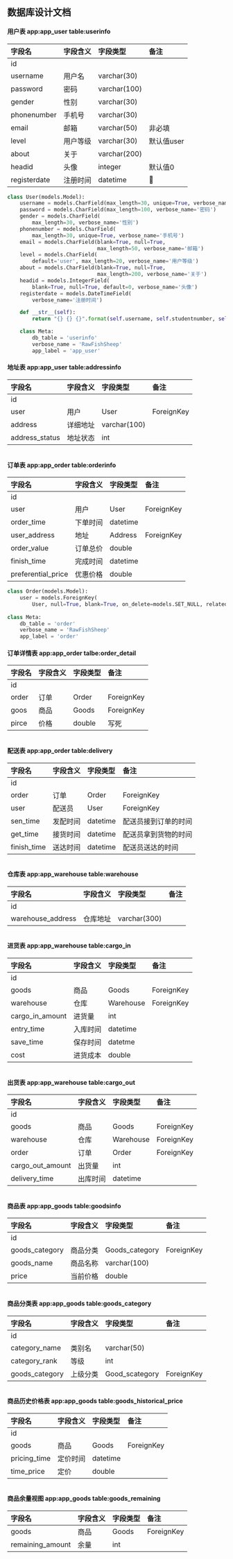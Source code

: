 ## 数据库设计文档

#### 用户表 app:app_user table:userinfo
|字段名|字段含义|字段类型|备注|
|:--|:--|:--|:--|
|id||||
|username|用户名|varchar(30)||
|password|密码|varchar(100)||
|gender|性别|varchar(30)||
|phonenumber|手机号|varchar(30)||
|email|邮箱|varchar(50)|非必填|
|level|用户等级|varchar(30)|默认值user|
|about|关于|varchar(200)||
|headid|头像|integer|默认值0|
|registerdate|注册时间|datetime||

~~~python
class User(models.Model):
    username = models.CharField(max_length=30, unique=True, verbose_name='用户名')
    password = models.CharField(max_length=100, verbose_name='密码')
    gender = models.CharField(
        max_length=30, verbose_name='性别')
    phonenumber = models.CharField(
        max_length=30, unique=True, verbose_name='手机号')
    email = models.CharField(blank=True, null=True,
                             max_length=50, verbose_name='邮箱')
    level = models.CharField(
        default='user', max_length=20, verbose_name='用户等级')
    about = models.CharField(blank=True, null=True,
                             max_length=200, verbose_name='关于')
    headid = models.IntegerField(
        blank=True, null=True, default=0, verbose_name='头像')
    registerdate = models.DateTimeField(
        verbose_name='注册时间')

    def __str__(self):
        return "{} {} {}".format(self.username, self.studentnumber, self.phonenumber)

    class Meta:
        db_table = 'userinfo'
        verbose_name = 'RawFishSheep'
        app_label = 'app_user'
~~~


#### 地址表 app:app_user table:addressinfo
|字段名|字段含义|字段类型|备注|
|:--|:--|:--|:--|
|id||||
|user|用户|User|ForeignKey|
|address|详细地址|varchar(100)||
|address_status|地址状态|int||
~~~python

~~~

#### 订单表 app:app_order table:orderinfo
|字段名|字段含义|字段类型|备注|
|:--|:--|:--|:--|
|id||||
|user|用户|User|ForeignKey|
|order_time|下单时间|datetime||
|user_address|地址|Address|ForeignKey|
|order_value|订单总价|double||
|finish_time|完成时间|datetime||
|preferential_price|优惠价格|double||

~~~python
class Order(models.Model):
    user = models.ForeignKey(
        User, null=True, blank=True, on_delete=models.SET_NULL, related_name='orders_by_user')
    
class Meta:
    db_table = 'order'
    verbose_name = 'RawFishSheep'
    app_label = 'order'
~~~

#### 订单详情表 app:app_order talbe:order_detail
|字段名|字段含义|字段类型|备注|
|:--|:--|:--|:--|
|id||||
|order|订单|Order|ForeignKey|
|goos|商品|Goods|ForeignKey|
|pirce|价格|double|写死|

~~~python

~~~

#### 配送表 app:app_order table:delivery
|字段名|字段含义|字段类型|备注|
|:--|:--|:--|:--|
|id||||
|order|订单|Order|ForeignKey|
|user|配送员|User|ForeignKey|
|sen_time|发配时间|datetime|配送员接到订单的时间|
|get_time|接货时间|datetime|配送员拿到货物的时间|
|finish_time|送达时间|datetime|配送员送达的时间|

~~~python

~~~

#### 仓库表 app:app_warehouse table:warehouse
|字段名|字段含义|字段类型|备注|
|:--|:--|:--|:--|
|id||||
|warehouse_address|仓库地址|varchar(300)||

~~~python

~~~

#### 进货表 app:app_warehouse table:cargo_in
|字段名|字段含义|字段类型|备注|
|:--|:--|:--|:--|
|id||||
|goods|商品|Goods|ForeignKey|
|warehouse|仓库|Warehouse|ForeignKey|
|cargo_in_amount|进货量|int||
|entry_time|入库时间|datetime||
|save_time|保存时间|datetme||
|cost|进货成本|double||

~~~python

~~~

#### 出货表 app:app_warehouse table:cargo_out
|字段名|字段含义|字段类型|备注|
|:--|:--|:--|:--|
|id||||
|goods|商品|Goods|ForeignKey|
|warehouse|仓库|Warehouse|ForeignKey|
|order|订单|Order|ForeignKey|
|cargo_out_amount|出货量|int||
|delivery_time|出库时间|datetime||

~~~python

~~~

#### 商品表 app:app_goods table:goodsinfo
|字段名|字段含义|字段类型|备注|
|:--|:--|:--|:--|
|id||||
|goods_category|商品分类|Goods_category|ForeignKey|
|goods_name|商品名称|varchar(100)||
|price|当前价格|double||

~~~python

~~~

#### 商品分类表 app:app_goods table:goods_category
|字段名|字段含义|字段类型|备注|
|:--|:--|:--|:--|
|id||||
|category_name|类别名|varchar(50)||
|category_rank|等级|int||
|goods_category|上级分类|Good_scategory|ForeignKey|

~~~python

~~~

#### 商品历史价格表 app:app_goods table:goods_historical_price
|字段名|字段含义|字段类型|备注|
|:--|:--|:--|:--|
|id||||
|goods|商品|Goods|ForeignKey|
|pricing_time|定价时间|datetime||
|time_price|定价|double||

~~~python

~~~

#### 商品余量视图 app:app_goods table:goods_remaining
|字段名|字段含义|字段类型|备注|
|:--|:--|:--|:--|
|goods|商品|Goods|ForeignKey|
|remaining_amount|余量|int||

~~~python

~~~